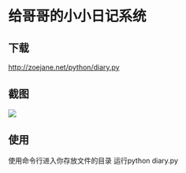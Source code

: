 #  给哥哥的小小日记系统

##  下载
http://zoejane.net/python/diary.py

##  截图
![](http://i.imgur.com/MkycR5f.png)
##  使用
使用命令行进入你存放文件的目录
运行python diary.py
